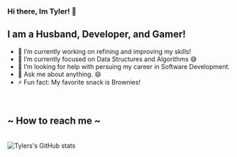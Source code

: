 ### Hi there, Im Tyler! 👋

<!--
**TylerRuby0821/TylerRuby0821** is a ✨ _special_ ✨ repository because its `README.md` (this file) appears on your GitHub profile.
Here are some ideas to get you started:
-->

## I am a Husband, Developer, and Gamer!
- 🔭 I’m currently working on refining and improving my skills!
- 🌱 I’m currently focused on Data Structures and Algorithms 😅
- 🤔 I’m looking for help with persuing my career in Software Development. 
- 💬 Ask me about anything. 😄 
- ⚡ Fun fact: My favorite snack is Brownies! 

<br />

## ~ How to reach me ~



<br />
<img alt="Tylers's GitHub stats" src= 'https://github-readme-stats.vercel.app/api?username=tylerruby0821&theme=dracula'></img>
<br />

[portfolio]: https://tylerruby0821.github.io/
[linkedIn]: https://www.linkedin.com/in/tyler-ruby-b700161ba/
